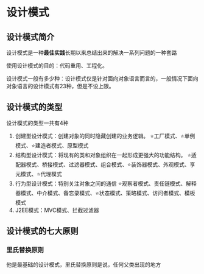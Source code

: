 # 设计模式

## 设计模式简介

设计模式是一种**最佳实践**长期以来总结出来的解决一系列问题的一种套路

使用设计模式的目的：代码重用、工程化。

设计模式一般有多少种：设计模式仅是针对面向对象语言而言的，一般情况下面向对象语言的设计模式有23种，但是不设上限。

## 设计模式的类型

设计模式的类型一共有4种

1. 创建型设计模式：创建对象的同时隐藏创建的业务逻辑。
   ⭐工厂模式、⭐单例模式、⭐建造者模式、原型模式
2. 结构型设计模式：将现有的类和对象组织在一起形成更强大的功能结构。
   ⭐适配器模式、桥接模式、过滤器模式、组合模式、⭐装饰器模式、外观模式、享元模式、⭐代理模式
3. 行为型设计模式：特别关注对象之间的通信
   ⭐观察者模式、责任链模式、解释器模式、中介模式、备忘录模式、⭐状态模式、策略模式、访问者模式、模板模式
4. J2EE模式：MVC模式、拦截过滤器

## 设计模式的七大原则

### 里氏替换原则

他是最基础的设计模式，里氏替换原则是说，任何父类出现的地方
